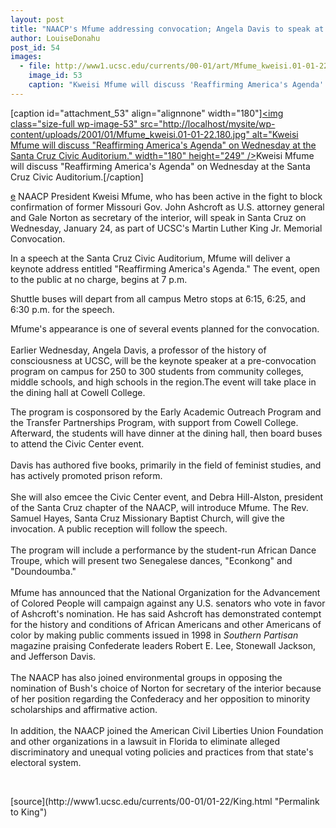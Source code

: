 ```yaml
---
layout: post
title: "NAACP's Mfume addressing convocation; Angela Davis to speak at outreach event"
author: LouiseDonahu
post_id: 54
images:
  - file: http://www1.ucsc.edu/currents/00-01/art/Mfume_kweisi.01-01-22.180.jpg
    image_id: 53
    caption: "Kweisi Mfume will discuss 'Reaffirming America's Agenda' on Wednesday at the Santa Cruz Civic Auditorium."
---
```


[caption id="attachment_53" align="alignnone" width="180"]<a href="http://localhost/mysite/wp-content/uploads/2001/01/Mfume_kweisi.01-01-22.180.jpg"><img class="size-full wp-image-53" src="http://localhost/mysite/wp-content/uploads/2001/01/Mfume_kweisi.01-01-22.180.jpg" alt="Kweisi Mfume will discuss "Reaffirming America's Agenda" on Wednesday at the Santa Cruz Civic Auditorium." width="180" height="249" /></a>Kweisi Mfume will discuss "Reaffirming America's Agenda" on Wednesday at the Santa Cruz Civic Auditorium.[/caption]
<p>
  <a href="mailto:XX@cats.ucsc.edu">e</a> NAACP President Kweisi Mfume, who has been active in the fight to block confirmation of former Missouri Gov. John Ashcroft as U.S. attorney general and Gale Norton as secretary of the interior, will speak in Santa Cruz on Wednesday, January 24, as part of UCSC's Martin Luther King Jr. Memorial Convocation.
</p>In a speech at the Santa Cruz Civic Auditorium, Mfume will deliver a keynote address entitled "Reaffirming America's Agenda." The event, open to the public at no charge, begins at 7 p.m.
<p>
  Shuttle buses will depart from all campus Metro stops at 6:15, 6:25, and 6:30 p.m. for the speech.
</p>
<p>
  Mfume's appearance is one of several events planned for the convocation.<br>
  <br>
  Earlier Wednesday, Angela Davis, a professor of the history of consciousness at UCSC, will be the keynote speaker at a pre-convocation program on campus for 250 to 300 students from community colleges, middle schools, and high schools in the region.The event will take place in the dining hall at Cowell College.
</p>
<p>
  The program is cosponsored by the Early Academic Outreach Program and the Transfer Partnerships Program, with support from Cowell College. Afterward, the students will have dinner at the dining hall, then board buses to attend the Civic Center event.<br>
  <br>
  Davis has authored five books, primarily in the field of feminist studies, and has actively promoted prison reform.<br>
  <br>
  She will also emcee the Civic Center event, and Debra Hill-Alston, president of the Santa Cruz chapter of the NAACP, will introduce Mfume. The Rev. Samuel Hayes, Santa Cruz Missionary Baptist Church, will give the invocation. A public reception will follow the speech.<br>
  <br>
  The program will include a performance by the student-run African Dance Troupe, which will present two Senegalese dances, "Econkong" and "Doundoumba."<br>
  <br>
  Mfume has announced that the National Organization for the Advancement of Colored People will campaign against any U.S. senators who vote in favor of Ashcroft's nomination. He has said Ashcroft has demonstrated contempt for the history and conditions of African Americans and other Americans of color by making public comments issued in 1998 in <i>Southern Partisan</i> magazine praising Confederate leaders Robert E. Lee, Stonewall Jackson, and Jefferson Davis.<br>
  <br>
  The NAACP has also joined environmental groups in opposing the nomination of Bush's choice of Norton for secretary of the interior because of her position regarding the Confederacy and her opposition to minority scholarships and affirmative action.<br>
  <br>
  In addition, the NAACP joined the American Civil Liberties Union Foundation and other organizations in a lawsuit in Florida to eliminate alleged discriminatory and unequal voting policies and practices from that state's electoral system.
</p>
<p>
  <br>

</p>
[source](http://www1.ucsc.edu/currents/00-01/01-22/King.html "Permalink to King")
